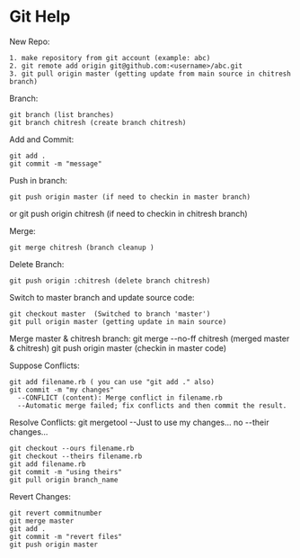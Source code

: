 Git Help
=======

New Repo:

    1. make repository from git account (example: abc)
    2. git remote add origin git@github.com:<username>/abc.git
    3. git pull origin master (getting update from main source in chitresh branch)

Branch:

    git branch (list branches)
    git branch chitresh (create branch chitresh)

Add and Commit:

    git add .
    git commit -m "message"

Push in branch:

    git push origin master (if need to checkin in master branch)
  or
    git push origin chitresh (if need to checkin in chitresh branch)

Merge:
    
    git merge chitresh (branch cleanup )

Delete Branch:

    git push origin :chitresh (delete branch chitresh)




Switch to master branch and update source code:

    git checkout master  (Switched to branch 'master')
    git pull origin master (getting update in main source)

Merge master & chitresh branch:
    git merge --no-ff chitresh (merged master & chitresh)
    git push origin master (checkin in master code)


Suppose Conflicts:

    git add filename.rb ( you can use "git add ." also)
    git commit -m "my changes"
      --CONFLICT (content): Merge conflict in filename.rb
      --Automatic merge failed; fix conflicts and then commit the result.

Resolve Conflicts:
    git mergetool
      --Just to use my changes... no
      --their changes...

    git checkout --ours filename.rb
    git checkout --theirs filename.rb
    git add filename.rb
    git commit -m "using theirs"
    git pull origin branch_name

Revert Changes:

    git revert commitnumber
    git merge master
    git add .
    git commit -m "revert files"
    git push origin master
